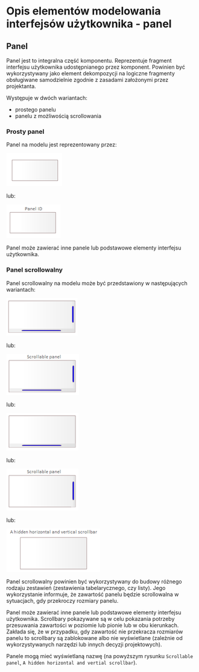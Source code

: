 # Opis elementów modelowania interfejsów użytkownika - panel

## Panel

Panel jest to integralna część komponentu. Reprezentuje fragment interfejsu użytkownika udostępnianego przez komponent. Powinien być wykorzystywany jako element dekompozycji na logiczne fragmenty obsługiwane samodzielnie zgodnie z zasadami założonymi przez projektanta.  

Występuje w dwóch wariantach:

* prostego panelu
* panelu z możliwością scrollowania

### Prosty panel

Panel na modelu jest reprezentowany przez:

![Panel](../../img/ui-panel.png)

lub:

![Panel](../../img/ui-panel-name.png)

Panel może zawierać inne panele lub podstawowe elementy interfejsu użytkownika.

### Panel scrollowalny

Panel scrollowalny na modelu może być przedstawiony w następujących wariantach:

![Panel](../../img/ui-scrollable-panel-horizontal-vertical.png)

lub:

![Panel](../../img/ui-scrollable-panel-name-horizontal-vertical.png)

lub:

![Panel](../../img/ui-scrollable-panel-horizontal.png)

lub:

![Panel](../../img/ui-scrollable-panel-vertical.png)

lub:

![Panel](../../img/ui-scrollable-panel-name-hidden-horizontal-vertical.png)

Panel scrollowalny powinien być wykorzystywany do budowy różnego rodzaju zestawień (zestawienia tabelarycznego, czy listy). Jego wykorzystanie informuje, że zawartość panelu będzie scrollowalna w sytuacjach, gdy przekroczy rozmiary panelu.

Panel może zawierać inne panele lub podstawowe elementy interfejsu użytkownika. Scrollbary pokazywane są w celu pokazania potrzeby przesuwania zawartości w poziomie lub pionie lub w obu kierunkach. Zakłada się, że w przypadku, gdy zawartość nie przekracza rozmiarów panelu to scrollbary są zablokowane albo nie wyświetlane (zależnie od wykorzystywanych narzędzi lub innych decyzji projektowych).

Panele mogą mieć wyświetlaną nazwę (na powyższym rysunku `Scrollable panel`, `A hidden horizontal and vertial scrollbar`).